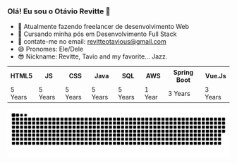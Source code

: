 ### Olá! Eu sou o Otávio Revitte 👋

- 🔭 Atualmente fazendo freelancer de desenvolvimento Web 
- 🌱 Cursando minha pós em Desenvolvimento Full Stack
- 🤔 contate-me no email: revitteotavious@gmail.com
- 😄 Pronomes: Ele/Dele
- 😎 Nickname: Revitte, Tavio and my favorite... Jazz.

<table>
  <tr>
    <th>HTML5</th>
    <th>JS</th>
    <th>CSS</th>
    <th>Java</th>
    <th>SQL</th>
    <th>AWS</th>
    <th>Spring Boot</th>
    <th>Vue.Js</th>
  </tr>
  <tr>
    <td>5 Years</td>
    <td>5 Years</td>
    <td>5 Years</td>
    <td>5 Years</td>
    <td>5 Years</td>
    <td>1 Year</td>
    <td>3 Years</td>
    <td>3 Years</td>
  </tr>
</table>
</table>

<picture>
  <source media="(prefers-color-scheme: dark)" srcset="https://raw.githubusercontent.com/revitte/revitte/output/github-contribution-grid-snake-dark.svg">
  <source media="(prefers-color-scheme: light)" srcset="https://raw.githubusercontent.com/revitte/revitte/output/github-contribution-grid-snake.svg">
  <img alt="github contribution grid snake animation" src="https://raw.githubusercontent.com/revitte/revitte/output/github-contribution-grid-snake.svg">
</picture>
